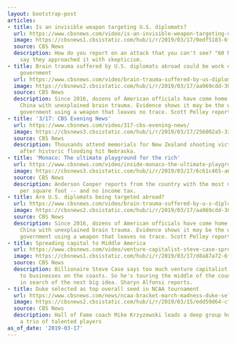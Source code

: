 ```yaml
---
layout: bootstrap-post
articles:
- title: Is an invisible weapon targeting U.S. diplomats?
  url: https://www.cbsnews.com/video/is-an-invisible-weapon-targeting-us-diplomats-60-minutes-overtime/
  image: https://cbsnews1.cbsistatic.com/hub/i/r/2019/03/17/0edf5183-6fe8-4977-8d2c-5880a59720ed/thumbnail/1200x630/ab3c862d466abc52d377d1a78e44b854/ot-targetingamericans-1806074-640x360.jpg
  source: CBS News
  description: How do you report on an attack that you can't see? "60 Minutes" producers
    say they approached it with skepticism.
- title: Brain trauma suffered by U.S. diplomats abroad could be work of hostile foreign
    government
  url: https://www.cbsnews.com/video/brain-trauma-suffered-by-us-diplomats-abroad-could-be-work-of-hostile-foreign-government-60-minutes/
  image: https://cbsnews2.cbsistatic.com/hub/i/r/2019/03/17/aa969cdd-30f9-4312-8cdd-1dc3a2764a7b/thumbnail/1200x630/1720e37bbbf524944850ea06a3953eff/targetingamericansvideo-1806130-640x360.jpg
  source: CBS News
  description: Since 2016, dozens of American officials have come home from Cuba and
    China with unexplained brain trauma. Evidence shows it may be the work of another
    government using a weapon that leaves no trace. Scott Pelley reports.
- title: '3/17: CBS Evening News'
  url: https://www.cbsnews.com/video/317-cbs-evening-news/
  image: https://cbsnews3.cbsistatic.com/hub/i/r/2019/03/17/256002a5-33f7-42d2-9de0-1da1798120bd/thumbnail/1200x630/83fbc924b6e9200d3342989ea84b293d/0317-en-full-1806285-640x360.jpg
  source: CBS News
  description: Thousands attend memorials for New Zealand shooting victims; 2 dead
    after historic flooding hit Nebraska.
- title: 'Monaco: The ultimate playground for the rich'
  url: https://www.cbsnews.com/video/inside-monaco-the-ultimate-playground-for-the-rich-60-minutes/
  image: https://cbsnews3.cbsistatic.com/hub/i/r/2019/03/17/6c61c465-a68b-4342-86f7-b9008f14dabb/thumbnail/1200x630/391545ac43e601cc0ac2528a0ad5d795/monacovideo-1806144-640x360.jpg
  source: CBS News
  description: Anderson Cooper reports from the country with the most multimillionaires
    per square foot -- and no income tax.
- title: Are U.S. diplomats being targeted abroad?
  url: https://www.cbsnews.com/video/brain-trauma-suffered-by-u-s-diplomats-abroad-could-be-work-of-hostile-foreign-government-60-minutes/
  image: https://cbsnews2.cbsistatic.com/hub/i/r/2019/03/17/aa969cdd-30f9-4312-8cdd-1dc3a2764a7b/thumbnail/1200x630/1720e37bbbf524944850ea06a3953eff/targetingamericansvideo-1806130-640x360.jpg
  source: CBS News
  description: Since 2016, dozens of American officials have come home from Cuba and
    China with unexplained brain trauma. Evidence shows it may be the work of another
    government using a weapon that leaves no trace. Scott Pelley reports.
- title: Spreading capital to Middle America
  url: https://www.cbsnews.com/video/venture-capitalist-steve-case-spreading-funding-to-middle-america-with-rise-of-the-rest-60-minutes/
  image: https://cbsnews1.cbsistatic.com/hub/i/r/2019/03/17/d8a87a72-6fb1-48b1-b686-76ccec335094/thumbnail/1200x630/e9065b750ec80c983690e71263c8a160/billionairevideo-1806137-640x360.jpg
  source: CBS News
  description: Billionaire Steve Case says too much venture capitalist money goes
    to businesses on the coasts. So he's touring the middle of the country on a bus
    in search of the next big idea. Sharyn Alfonsi reports.
- title: Duke selected as top overall seed in NCAA tournament
  url: https://www.cbsnews.com/news/ncaa-bracket-march-madness-duke-selected-as-top-overall-seed-mens-basketball-tournament-today-2019-03-17/
  image: https://cbsnews2.cbsistatic.com/hub/i/r/2019/03/15/edd59d64-cfe4-4fb7-abf4-1959b6d69d83/thumbnail/1200x630/c07899dcf7d37de9dceb2131509d46eb/gettyimages-1135883127.jpg
  source: CBS News
  description: Hall of Fame coach Mike Krzyzewski leads a deep group headlined by
    a trio of talented players
as_of_date: '2019-03-17'
---
```


